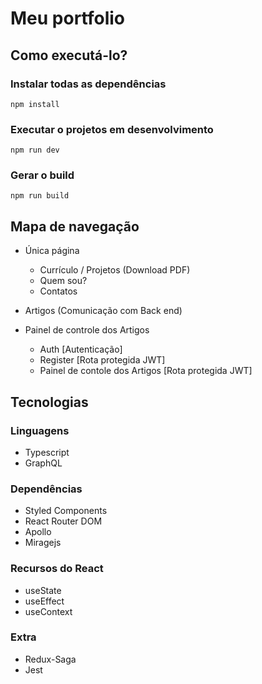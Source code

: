 # Meu portfolio

## Como executá-lo?

### Instalar todas as dependências

`npm install`

### Executar o projetos em desenvolvimento

`npm run dev`

### Gerar o build

`npm run build`

## Mapa de navegação

- Única página
    - Currículo / Projetos (Download PDF)
    - Quem sou?
    - Contatos

- Artigos (Comunicação com Back end)

- Painel de controle dos Artigos

    - Auth [Autenticação]
    - Register [Rota protegida JWT]
    - Painel de contole dos Artigos [Rota protegida JWT]

## Tecnologias

### Linguagens

- Typescript
- GraphQL

### Dependências

- Styled Components
- React Router DOM
- Apollo
- Miragejs

### Recursos do React

- useState
- useEffect
- useContext

### Extra

- Redux-Saga
- Jest
